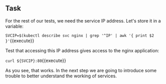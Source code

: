 ## Task
For the rest of our tests, we need the service IP address. Let's store it in a variable:

`SVCIP=$(kubectl describe svc nginx | grep '^IP' | awk '{ print $2 }'`{{execute}}

Test that accessing this IP address gives access to the nginx application:

`curl ${SVCIP}:80`{{execute}}

As you see, that works. In the next step we are going to introduce some trouble to better understand the working of services.
